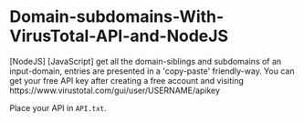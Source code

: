 <h1>Domain-subdomains-With-VirusTotal-API-and-NodeJS</h1>
[NodeJS] [JavaScript] get all the domain-siblings and subdomains of an input-domain, entries are presented in a 'copy-paste' friendly-way. You can get your free API key after creating a free account and visiting https://www.virustotal.com/gui/user/USERNAME/apikey 


Place your API in <code>API.txt</code>.